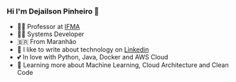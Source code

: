 ### Hi I'm Dejailson Pinheiro 👋

- :technologist: Professor at [IFMA](https://portal.ifma.edu.br)
- :technologist: Systems Developer
- :brazil: From Maranhão
- :notebook: I like to write about technology on [Linkedin](https://www.linkedin.com/in/dejailson-pinheiro-b891aa27/)
- :two_hearts: In love with Python, Java, Docker and AWS Cloud
- :seedling: Learning more about Machine Learning, Cloud Architecture and Clean Code
